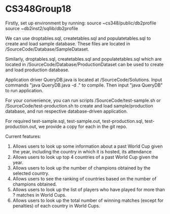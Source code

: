 # CS348Group18

Firstly, set up environment by running:
source ~cs348/public/db2profile
source ~db2inst2/sqllib/db2profile

We can use droptables.sql, createtables.sql and populatetables.sql to create and load sample database. These files are located in 
/SourceCode/Database/SampleDataset.

Similarly, droptables.sql, createtables.sql and populatetables.sql which are located in /SourceCode/Database/ProductionDataset can be used to create and load production database.

Application driver QueryDB.java is located at /SourceCode/Solutions. Input commands "java QueryDB.java -d ." to compile.
Then input "java QueryDB" to run application.

For your convenience, you can run scripts /SourceCode/test-sample.sh or /SourceCode/test-production.sh to create and load sample/production database, and run respective database-driven application.

For required test-sample.sql, test-sample.out,  test-production.sql, test-production.out, we provide a copy 
for each in the git repo.

Current features:
1. Allows users to look up some information about a past World Cup given the year, including the country in which it is hosted, its attendance
2. Allows users to look up top 4 countries of a past World Cup given the year.
3. Allows users to look up the number of champions obtained by the selected country.
4. Allows users to see the ranking of countries based on the number of champions obtained.
5. Allows users to look up the list of players who have played for more than ? matches in World Cups.
6. Allows users to look up the total number of winning matches (except for penalties) of each country in World Cups.
